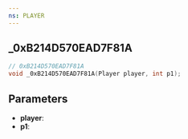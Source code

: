 ```yaml
---
ns: PLAYER
---
```

## _0xB214D570EAD7F81A

```c
// 0xB214D570EAD7F81A
void _0xB214D570EAD7F81A(Player player, int p1);
```


## Parameters
* **player**:
* **p1**: 

